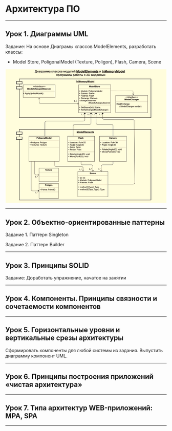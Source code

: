 # Архитектура ПО

---

## Урок 1. Диаграммы UML

Задание:
На основе Диаграмы классов ModelElements, разработать классы:
- Model Store, PoligonalModel (Texture, Poligon), Flash, Camera, Scene

![Диаграма классов ModelElements](img/HomeTask1.png)

---

## Урок 2. Объектно-ориентированные паттерны

Задание 1. Паттерн Singleton

Задание 2. Паттерн Builder

---

## Урок 3. Принципы SOLID

Задание: Доработать упражнение, начатое на занятии

---

## Урок 4. Компоненты. Принципы связности и сочетаемости компонентов

---

## Урок 5. Горизонтальные уровни и вертикальные срезы архитектуры

Сформировать компоненты для любой системы из задания. Выпустить диаграмму компонент UML.

---

## Урок 6. Принципы построения приложений «чистая архитектура»

---

## Урок 7. Типа архитектур WEB-приложений: MPA, SPA

---
